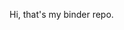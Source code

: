 Hi, that's my binder repo.
<!---
alex-kline/alex-kline is a ✨ special ✨ repository because its `README.md` (this file) appears on your GitHub profile.
You can click the Preview link to take a look at your changes.
--->

